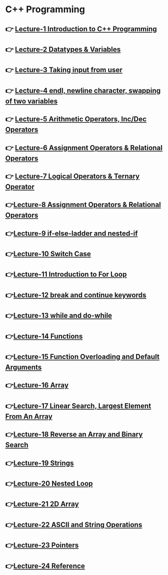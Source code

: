 # C++ Programming

## 👉 [Lecture-1 Introduction to C++ Programming ](/lecture-1/lecture-1.md)
## 👉 [Lecture-2 Datatypes & Variables](/lecture-2/lecture-2.md)
## 👉 [Lecture-3 Taking input from user ](/lecture-3/lecture-3.md)
## 👉 [Lecture-4 endl, newline character, swapping of two variables ](/lecture-4/lecture-4.md)
## 👉 [Lecture-5 Arithmetic Operators, Inc/Dec Operators ](/lecture-5/lecture-5.md)
## 👉 [Lecture-6 Assignment Operators & Relational Operators ](/lecture-6/lecture-6.md)
## 👉 [Lecture-7  Logical Operators & Ternary Operator  ](/lecture-7/lecture-7.md)
## 👉[Lecture-8 Assignment Operators & Relational Operators   ](/lecture-8/lecture-8.md)
## 👉[Lecture-9 if-else-ladder and nested-if ](/lecture-9/lecture-9.md)
## 👉[Lecture-10 Switch Case  ](/lecture-10/lecture-10.md)
## 👉[Lecture-11 Introduction to For Loop ](/lecture-11/lecture-11.md)
## 👉[Lecture-12 break and continue keywords  ](/lecture-12/lecture-12.md)
## 👉[Lecture-13 while and do-while  ](/lecture-13/lecture-13.md)
## 👉[Lecture-14 Functions ](/lecture-14/lecture14.md)
## 👉[Lecture-15 Function Overloading and Default Arguments  ](/lecture-15/lecture-15.md)
## 👉[Lecture-16 Array ](/lecture-16/lecture-16.md)
## 👉[Lecture-17 Linear Search, Largest Element From An Array ](/lecture-17/lecture-17.md)
## 👉[Lecture-18 Reverse an Array and Binary Search ](/lecture-18/lecture-18.md)
## 👉[Lecture-19 Strings ](/lecture-19/lecture-19.md)
## 👉[Lecture-20 Nested Loop](/lecture-20/lecture-20.md)
## 👉[Lecture-21 2D Array ](/lecture-21/lecture-21.md)
## 👉[Lecture-22 ASCII and String Operations](/lecture-22/lecture-22.md)
## 👉[Lecture-23 Pointers](/lecture-23/lecture-23.md)
## 👉[Lecture-24 Reference](/lecture-24/lecture-24.md)